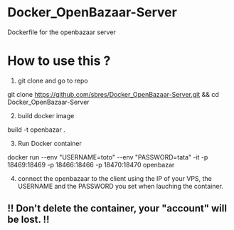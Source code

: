 # Docker_OpenBazaar-Server
Dockerfile for the openbazaar server


# How to use this ?

1. git clone and go to repo

  git clone https://github.com/sbres/Docker_OpenBazaar-Server.git && cd Docker_OpenBazaar-Server

2. build docker image

  build -t openbazar .

3. Run Docker container

  docker run --env "USERNAME=toto" --env "PASSWORD=tata" -it -p 18469:18469 -p 18466:18466 -p 18470:18470 openbazar

4. connect the openbazaar to the client using the IP of your VPS, the USERNAME and the PASSWORD you set when lauching the container.

## !! Don't delete the container, your "account" will be lost. !!

